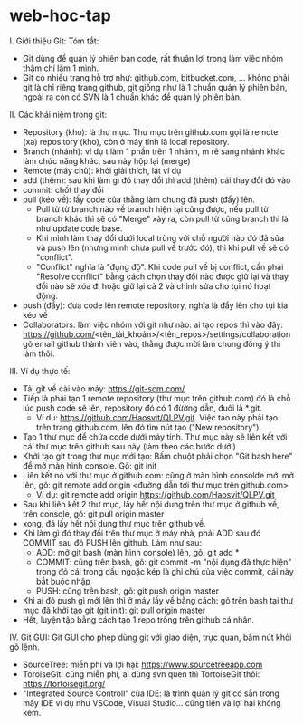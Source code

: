 # web-hoc-tap
I.  Giới thiệu Git:
   Tóm tắt:
  - Git dùng để quản lý phiên bản code, rất thuận lợi trong làm việc nhóm thậm chí làm 1 mình.
  - Git có nhiều trang hỗ trợ như: github.com, bitbucket.com, ... không phải git là chỉ riêng trang github, git giống như là 1 chuẩn quản lý phiên bản, ngoài ra còn có SVN là 1 chuẩn khác để quản lý phiên bản.
      
II. Các khái niệm trong git:
   + Repository (kho): là thư mục. Thư mục trên github.com gọi là remote (xa) repository (kho), còn ở máy tính là local repository.
   + Branch (nhánh): ví dụ t làm 1 phần trên 1 nhánh, m rẽ sang nhánh khác làm chức năng khác, sau này hộp lại (merge)
   + Remote (máy chủ): khỏi giải thích, lát ví dụ
   + add (thêm): sau khi làm gì đó thay đổi thì add (thêm) cái thay đổi đó vào
   + commit: chốt thay đổi
   + pull (kéo về): lấy code của thằng làm chung đã push (đẩy) lên.
      - Pull từ từ branch nào về branch hiện tại cũng được, nếu pull từ branch khác thì sẽ có "Merge" xảy ra, còn pull từ cũng branch thì là như update code base. 
      - Khi mình làm thay đổi dưới local trùng với chỗ người nào đó đã sửa và push lên (nhưng mình chưa pull về trước đó), thì khi pull về sẽ có "conflict".
      - "Conflict" nghĩa là "đụng độ". Khi code pull về bị conflict, cần phải "Resolve conflict" bằng cách chọn thay đổi nào được giữ lại và thay đổi nào sẽ xóa đi hoặc giữ lại cả 2 và chỉnh sửa cho tụi nó hoạt động.
   + push (đẩy): đưa code lên remote repository, nghĩa là đẩy lên cho tụi kia kéo về
   + Collaborators: làm việc nhóm với git như nào:
        ai tạo repos thì vào đây: https://github.com/<tên_tài_khoản>/<tên_repos>/settings/collaboration
        gõ email github thành viên vào, thằng được mời làm chung đồng ý thì làm thôi.
      
III. Ví dụ thực tế:
   + Tải git về cài vào máy: https://git-scm.com/
   + Tiếp là phải tạo 1 remote repository (thư mục trên github.com) đó là chỗ lúc push code sẽ lên, repository đó có 1 đừờng dẫn, đuôi là *.git.
      - Ví du: https://github.com/Haosvit/QLPV.git. Việc tạo này phải tạo trên trang github.com, lên đó tìm nút tạo ("New repository").
   + Tạo 1 thư mục để chứa code dưới máy tính. Thư mục này sẽ liên kết với cái thư mục trên github sau này (làm theo các bước dưới)
   + Khởi tạo git trong thư mục mới tạo: Bấm chuột phải chọn "Git bash here" để mở màn hình console. Gõ: git init
   + Liên kết nó với thư mục ở github.com: cũng ở màn hình consolde mới mở lên, gõ: git remote add origin <đường dẫn tới thư mục trên github.com>
      - Ví dụ: git remote add origin https://github.com/Haosvit/QLPV.git
   + Sau khi liên kết 2 thư mục, lấy hết nội dung trên thư mục ở github về, trên console, gõ: git pull origin master
   + xong, đã lấy hết nội dung thư mục trên github về.
   + Khi làm gì đó thay đổi trên thư mục ở máy nhà, phải ADD sau đó COMMIT sau đó PUSH lên github. Làm như sau:
      - ADD: mở git bash (màn hình console) lên, gõ: git add *
      - COMMIT: cũng trên bash, gõ: git commit -m "nội dụng đã thực hiện" trong đó cái trong dấu ngoặc kép là ghi chú của việc commit, cái này bắt buộc nhập
      - PUSH: cũng trên bash, gõ: git push origin master
   + Khi ai đó push gì mới lên thì ở máy lấy về bằng cách: gõ trên bash tại thư mục đã khởi tạo git (git init): git pull origin master
   + Hết, luyện tập bằng cách tạo 1 repo trống trên github cá nhân.
    
IV. Git GUI:
Git GUI cho phép dùng git với giao diện, trực quan, bấm nút khỏi gõ lệnh.
   + SourceTree: miễn phí và lợi hại: https://www.sourcetreeapp.com
   + ToroiseGit: cũng miễn phí, ai dùng svn quen thì TortoiseGit thôi: https://tortoisegit.org/
   + "Integrated Source Controll" của IDE: là trình quản lý git có sẵn trong mấy IDE ví dụ như VSCode, Visual Studio... cũng tiện và lợi hại không kém.
